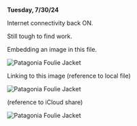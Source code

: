 **Tuesday, 7/30/24**

Internet connectivity back ON.

Still tough to find work.

Embedding an image in this file.

![Patagonia Foulie Jacket](https://github.com/mjhovers264/excercise/blob/main/mhjournal/images/Img_0169.png)

Linking to this image 
(reference to local file)

![Patagonia Foulie Jacket](images/Img_0169.png)

(reference to iCloud share)

![Patagonia Foulie Jacket](https://share.icloud.com/photos/0c3HJIRIb2DyZj1xhFZjHaabg/Img_0169.png)






